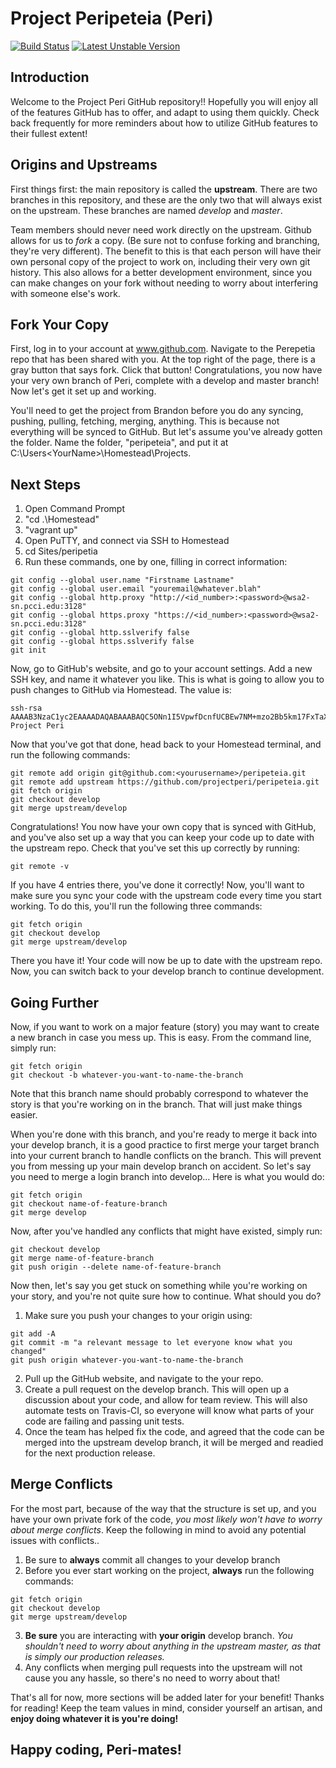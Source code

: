 # Project Peripeteia (Peri)

[![Build Status](https://magnum.travis-ci.com/projectperi/peripeteia.svg?token=6BcpaX3WFV4g3ApyWWFr&branch=master)](https://magnum.travis-ci.com/projectperi/peripeteia)
[![Latest Unstable Version](http://img.shields.io/badge/Unstable-0.1.0-orange.svg)](https://github.com/bcarroll22/peripeteia)

## Introduction

Welcome to the Project Peri GitHub repository!! Hopefully you will enjoy all of the features GitHub has to offer, and adapt to using them quickly. Check back frequently for more reminders about how to utilize GitHub features to their fullest extent!

## Origins and Upstreams

First things first: the main repository is called the **upstream**. There are two branches in this repository, and these are the only two that will always exist on the upstream. These branches are named *develop* and *master*. 

Team members should never need work directly on the upstream. Github allows for us to *fork* a copy. (Be sure not to confuse forking and branching, they're very different). The benefit to this is that each person will have their own personal copy of the project to work on, including their very own git history. This also allows for a better development environment, since you can make changes on your fork without needing to worry about interfering with someone else's work.

## Fork Your Copy

First, log in to your account at www.github.com. Navigate to the Perepetia repo that has been shared with you. At the top right of the page, there is a gray button that says fork. Click that button! Congratulations, you now have your very own branch of Peri, complete with a develop and master branch! Now let's get it set up and working.

You'll need to get the project from Brandon before you do any syncing, pushing, pulling, fetching, merging, anything. This is because not everything will be synced to GitHub. But let's assume you've already gotten the folder. Name the folder, "peripeteia", and put it at C:\Users\<YourName>\Homestead\Projects.

## Next Steps

1. Open Command Prompt
2. "cd .\Homestead\"
3. "vagrant up"
4. Open PuTTY, and connect via SSH to Homestead
5. cd Sites/peripetia
6. Run these commands, one by one, filling in correct information:

```
git config --global user.name "Firstname Lastname"
git config --global user.email "youremail@whatever.blah"
git config --global http.proxy "http://<id_number>:<password>@wsa2-sn.pcci.edu:3128"
git config --global https.proxy "https://<id_number>:<password>@wsa2-sn.pcci.edu:3128"
git config --global http.sslverify false
git config --global https.sslverify false
git init
```

Now, go to GitHub's website, and go to your account settings. Add a new SSH key, and name it whatever you like. This is what is going to allow you to push changes to GitHub via Homestead. The value is:

```
ssh-rsa AAAAB3NzaC1yc2EAAAADAQABAAABAQC5ONn1I5VpwfDcnfUCBEw7NM+mzo2Bb5km17FxTaX+ULt3ior9EJrk0/iU8WegIuT5MMTEPu0n9oPQ7gBPUzNVPeXCuDNqrynaOmZT6qFpDXhOIF1KtiUnzv4I3BpBD9HkGS2fjH+0vNJcce6kCsDWsJEPna15nUygILMGYkBke0zy8WtH1ZzvAAVTtCZuhV43ZtR5hMymPT77sjNlNY+zIFtWT4pzG5EYlUGNJoBop+/fqGppFZvtlXEoI7yGBXx3xmqiXWPouqdsSUbCCeZJXPXKToePSY7+7hsG77VVLQHc/2Wfw3qcNPlKo2aPd6imcyTcxdqTpbLHKlgaYg6P Project Peri
```

Now that you've got that done, head back to your Homestead terminal, and run the following commands:

```
git remote add origin git@github.com:<yourusername>/peripeteia.git
git remote add upstream https://github.com/projectperi/peripeteia.git
git fetch origin
git checkout develop
git merge upstream/develop
```

Congratulations! You now have your own copy that is synced with GitHub, and you've also set up a way that you can keep your code up to date with the upstream repo. Check that you've set this up correctly by running:

```
git remote -v
```

If you have 4 entries there, you've done it correctly! Now, you'll want to make sure you sync your code with the upstream code every time you start working. To do this, you'll run the following three commands:

```
git fetch origin
git checkout develop
git merge upstream/develop
```

There you have it! Your code will now be up to date with the upstream repo. Now, you can switch back to your develop branch to continue development.

## Going Further

Now, if you want to work on a major feature (story) you may want to create a new branch in case you mess up. This is easy. From the command line, simply run:

```
git fetch origin
git checkout -b whatever-you-want-to-name-the-branch
```

Note that this branch name should probably correspond to whatever the story is that you're working on in the branch. That will just make things easier.

When you're done with this branch, and you're ready to merge it back into your develop branch, it is a good practice to first merge your target branch into your current branch to handle conflicts on the branch. This will prevent you from messing up your main develop branch on accident. So let's say you need to merge a login branch into develop... Here is what you would do:


```
git fetch origin
git checkout name-of-feature-branch
git merge develop
```

Now, after you've handled any conflicts that might have existed, simply run:

```
git checkout develop
git merge name-of-feature-branch
git push origin --delete name-of-feature-branch
```


Now then, let's say you get stuck on something while you're working on your story, and you're not quite sure how to continue. What should you do?

1. Make sure you push your changes to your origin using:

```
git add -A
git commit -m "a relevant message to let everyone know what you changed"
git push origin whatever-you-want-to-name-the-branch
```

2. Pull up the GitHub website, and navigate to the your repo.
3. Create a pull request on the develop branch. This will open up a discussion about your code, and allow for team review. This will also automate tests on Travis-CI, so everyone will know what parts of your code are failing and passing unit tests.
4. Once the team has helped fix the code, and agreed that the code can be merged into the upstream develop branch, it will be merged and readied for the next production release.

## Merge Conflicts

For the most part, because of the way that the structure is set up, and you have your own private fork of the code, *you most likely won't have to worry about merge conflicts*. Keep the following in mind to avoid any potential issues with conflicts..

1. Be sure to **always** commit all changes to your develop branch
2. Before you ever start working on the project, **always** run the following commands:

```
git fetch origin
git checkout develop
git merge upstream/develop
```

3. **Be sure** you are interacting with **your origin** develop branch. *You shouldn't need to worry about anything in the upstream master, as that is simply our production releases.*
4. Any conflicts when merging pull requests into the upstream will not cause you any hassle, so there's no need to worry about that!

That's all for now, more sections will be added later for your benefit! Thanks for reading! Keep the team values in mind, consider yourself an artisan, and **enjoy doing whatever it is you're doing!**

## Happy coding, Peri-mates!
